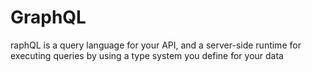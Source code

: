 # GraphQL
 raphQL is a query language for your API, and a server-side runtime for executing queries by using a type system you define for your data
